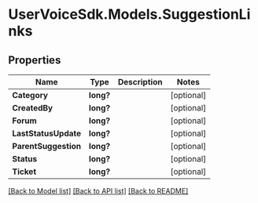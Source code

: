 # UserVoiceSdk.Models.SuggestionLinks
## Properties

Name | Type | Description | Notes
------------ | ------------- | ------------- | -------------
**Category** | **long?** |  | [optional] 
**CreatedBy** | **long?** |  | [optional] 
**Forum** | **long?** |  | [optional] 
**LastStatusUpdate** | **long?** |  | [optional] 
**ParentSuggestion** | **long?** |  | [optional] 
**Status** | **long?** |  | [optional] 
**Ticket** | **long?** |  | [optional] 

[[Back to Model list]](../README.md#documentation-for-models) [[Back to API list]](../README.md#documentation-for-api-endpoints) [[Back to README]](../README.md)

